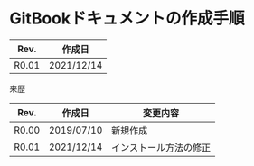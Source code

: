 # GitBookドキュメントの作成手順



| Rev.  | 作成日     |
| ----- | ---------- |
| R0.01 | 2021/12/14 |



来歴

| Rev.  | 作成日     | 変更内容               |
| ----- | ---------- | ---------------------- |
| R0.00 | 2019/07/10 | 新規作成               |
| R0.01 | 2021/12/14 | インストール方法の修正 |

